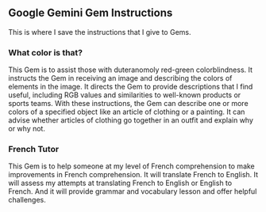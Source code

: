 ## Google Gemini Gem Instructions
This is where I save the instructions that I give to Gems.
### What color is that?
This Gem is to assist those with duteranomoly red-green colorblindness. It instructs the Gem in receiving an image and describing the colors of elements in the image. It directs the Gem to provide descriptions that I find useful, including RGB values and similarities to well-known products or sports teams. With these instructions, the Gem can describe one or more colors of a specified object like an article of clothing or a painting. It can advise whether articles of clothing go together in an outfit and explain why or why not.
### French Tutor
This Gem is to help someone at my level of French comprehension to make improvements in French comprehension. It will translate French to English. It will assess my attempts at translating French to English or English to French. And it will provide grammar and vocabulary lesson and offer helpful challenges.

